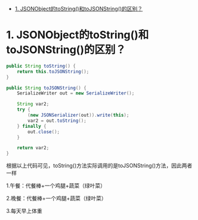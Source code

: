 
<!-- @import "[TOC]" {cmd="toc" depthFrom=1 depthTo=6 orderedList=false} -->
<!-- code_chunk_output -->

* [1. JSONObject的toString()和toJSONString()的区别？](#1-jsonobject的tostring和tojsonstring的区别)

<!-- /code_chunk_output -->




# 1. JSONObject的toString()和toJSONString()的区别？

```java
public String toString() {
    return this.toJSONString();
}

public String toJSONString() {
    SerializeWriter out = new SerializeWriter();

    String var2;
    try {
        (new JSONSerializer(out)).write(this);
        var2 = out.toString();
    } finally {
        out.close();
    }

    return var2;
}
```

根据以上代码可见，toString()方法实际调用的是toJSONString()方法，因此两者一样

1.午餐：代餐棒+一个鸡腿+蔬菜（绿叶菜）

2.晚餐：代餐棒+一个鸡腿+蔬菜（绿叶菜）

3.每天早上体重
